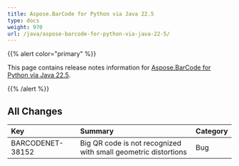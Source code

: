 ```yaml
---
title: Aspose.BarCode for Python via Java 22.5
type: docs
weight: 970
url: /java/aspose-barcode-for-python-via-java-22-5/
---
```


{{% alert color="primary" %}} 

This page contains release notes information for [Aspose.BarCode for Python via Java 22.5](https://downloads.aspose.com/barcode/pythonjava/new-releases/aspose.barcode-for-python-via-java-22.5/).

{{% /alert %}} 
## **All Changes**

|**Key**|**Summary**|**Category**|
| :- | :- | :- |
|BARCODENET-38152|Big QR code is not recognized with small geometric distortions|Bug|

